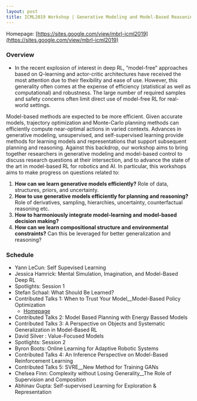 ```yaml
---
layout: post
title: ICML2019 Workshop | Generative Modeling and Model-Based Reasoning for Robotics and AI
---
```


Homepage: [https://sites.google.com/view/mbrl-icml2019](https://sites.google.com/view/mbrl-icml2019)

### Overview

- In the recent explosion of interest in deep RL, “model-free” approaches based on Q-learning and actor-critic architectures have received the most attention due to their flexibility and ease of use. However, this generality often comes at the expense of efficiency (statistical as well as computational) and robustness. The large number of required samples and safety concerns often limit direct use of model-free RL for real-world settings.

Model-based methods are expected to be more efficient. Given accurate models, trajectory optimization and Monte-Carlo planning methods can efficiently compute near-optimal actions in varied contexts. Advances in generative modeling, unsupervised, and self-supervised learning provide methods for learning models and representations that support subsequent planning and reasoning. Against this backdrop, our workshop aims to bring together researchers in generative modeling and model-based control to discuss research questions at their intersection, and to advance the state of the art in model-based RL for robotics and AI. In particular, this workshops aims to make progress on questions related to:

1. **How can we learn generative models efficiently?** Role of data, structures, priors, and uncertainty.
2. **How to use generative models efficiently for planning and reasoning?** Role of derivatives, sampling, hierarchies, uncertainty, counterfactual reasoning etc.
3. **How to harmoniously integrate model-learning and model-based decision making?**
4. **How can we learn compositional structure and environmental constraints?** Can this be leveraged for better generalization and reasoning?


### Schedule

- Yann LeCun: Self Supevised Learning
- Jessica Hamrick: Mental Simulation, Imagination, and Model-Based Deep RL
- Spotlights: Session 1
- Stefan Schaal: What Should Be Learned?
- Contributed Talks 1: When to Trust Your Model__Model-Based Policy Optimization
	- [Homepage](https://people.eecs.berkeley.edu/~janner/mbpo/)
- Contributed Talks 2: Model Based Planning with Energy Bassed Models
- Contributed Talks 3: A Perspective on Objects and Systematic Generalization in Model-Based RL
- David Silver : Value-Focused Models
- Spotlights: Session 2
- Byron Boots: Online Learning for Adaptive Robotic Systems
- Contributed Talks 4: An Inference Perspective on Model-Based Reinforcement Learning
- Contributed Talks 5: SVRE__New Method for Training GANs
- Chelsea Finn: Complexity without Losing Generality__The Role of Supervision and Composition
- Abhinav Gupta: Self-supervised Learning for Exploration & Representation

